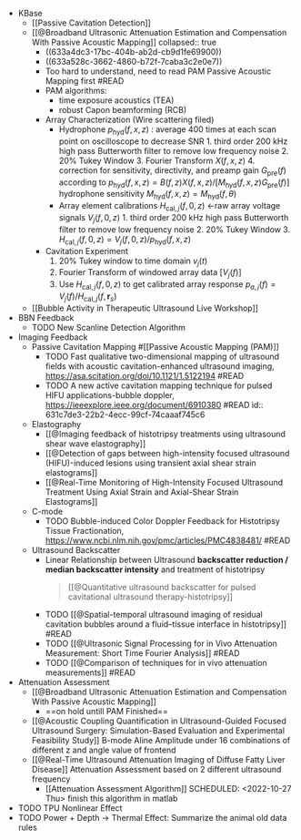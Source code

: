 - KBase
	- [[Passive Cavitation Detection]]
	- [[@Broadband Ultrasonic Attenuation Estimation and Compensation With Passive Acoustic Mapping]]
	  collapsed:: true
		- ((633a4dc3-17bc-404b-ab2d-cb9d1fe69900))
		- ((633a528c-3662-4860-b72f-7caba3c2e0e7))
		- Too hard to understand, need to read PAM Passive Acoustic Mapping first #READ
		- PAM algorithms:
			- time exposure acoustics (TEA)
			- robust Capon beamforming (RCB)
		- Array Characterization (Wire scattering filed)
			- Hydrophone $p_\text{hyd}(f, x, z)$ : average 400 times at each scan point on oscilloscope to decrease SNR
			  		1. third order 200 kHz high pass Butterworth filter to remove low frequency noise
			  		2. 20% Tukey Window
			  		3. Fourier Transform $X(f,x,z)$
			  		4. correction for sensitivity, directivity, and preamp gain $G_\text{pre}(f)$ according to
			  	$p_\text{hyd}( f, x, z)=B( f, z)X( f, x, z)/[M_\text{hyd}( f, x, z)G_\text{pre}( f )]$
			  	hydrophone sensitivity $M_\text{hyd}( f, x, z)=M_\text{hyd}( f, \theta)$
			- Array element calibrations $H_{\text{cal}, j} ( f, 0, z)$ <-raw array voltage signals $V_j ( f, 0, z)$
			  		1. third order 200 kHz high pass Butterworth filter to remove low frequency noise
			  		2. 20% Tukey Window
			  		3. $H_{\text{cal}, j} ( f, 0, z) = V_j ( f, 0, z)/p_\text{hyd}( f, x, z)$
		- Cavitation Experiment
		  	1. 20% Tukey window to time domain $v_j(t)$
		  	2. Fourier Transform of windowed array data $[V_j(f)]$
		  	3. Use $H_{\text{cal}, j} ( f, 0, z)$ to get calibrated array response $p_{a, j} ( f ) = V_j ( f )/H_{\text{cal}, j} ( f, \textbf{r}_s )$
	- [[Bubble Activity in Therapeutic Ultrasound Live Workshop]]
- BBN Feedback
	- TODO New Scanline Detection Algorithm
- Imaging Feedback
	- Passive Cavitation Mapping #[[Passive Acoustic Mapping (PAM)]]
		- TODO Fast qualitative two-dimensional mapping of ultrasound fields with acoustic cavitation-enhanced ultrasound imaging, https://asa.scitation.org/doi/10.1121/1.5122194 #READ
		- TODO A new active cavitation mapping technique for pulsed HIFU applications-bubble doppler, https://ieeexplore.ieee.org/document/6910380 #READ
		  id:: 631c7de3-22b2-4ecc-99cf-74caaaf745c6
	- Elastography
		- [[@Imaging feedback of histotripsy treatments using ultrasound shear wave elastography]]
		- [[@Detection of gaps between high-intensity focused ultrasound (HIFU)-induced lesions using transient axial shear strain elastograms]]
		- [[@Real-Time Monitoring of High-Intensity Focused Ultrasound Treatment Using Axial Strain and Axial-Shear Strain Elastograms]]
	- C-mode
		- TODO Bubble-induced Color Doppler Feedback for Histotripsy Tissue Fractionation, https://www.ncbi.nlm.nih.gov/pmc/articles/PMC4838481/ #READ
	- Ultrasound Backscatter
		- Linear Relationship between Ultrasound **backscatter reduction / median backscatter intensity** and treatment of histotripsy
		  > [[@Quantitative ultrasound backscatter for pulsed cavitational ultrasound therapy-histotripsy]]
		- TODO [[@Spatial-temporal ultrasound imaging of residual cavitation bubbles around a fluid–tissue interface in histotripsy]] #READ
		- TODO [[@Ultrasonic Signal Processing for in Vivo Attenuation Measurement: Short Time Fourier Analysis]] #READ
		- TODO [[@Comparison of techniques for in vivo attenuation measurements]] #READ
- Attenuation Assessment
	- [[@Broadband Ultrasonic Attenuation Estimation and Compensation With Passive Acoustic Mapping]]
		- ==on hold untill PAM Finished==
	- [[@Acoustic Coupling Quantification in Ultrasound-Guided Focused Ultrasound Surgery: Simulation-Based Evaluation and Experimental Feasibility Study]]
	  B-mode Aline Amplitude under 16 combinations of different z and angle value of frontend
	- [[@Real-Time Ultrasound Attenuation Imaging of Diffuse Fatty Liver Disease]]
	  Attenuation Assessment based on 2 different ultrasound frequency
		- [[Attenuation Assessment Algorithm]]
		  SCHEDULED: <2022-10-27 Thu>
		  finish this algorithm in matlab
- TODO TPU Nonlinear Effect
- TODO Power + Depth -> Thermal Effect: Summarize the animal old data rules